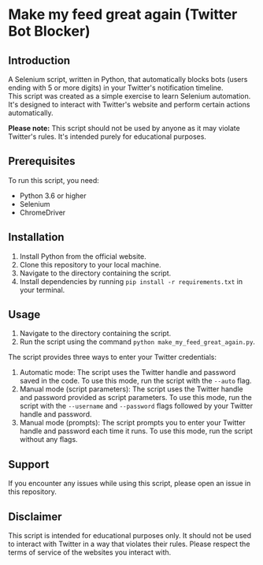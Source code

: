 # Make my feed great again (Twitter Bot Blocker)

## Introduction

A Selenium script, written in Python, that automatically blocks bots (users ending with 5 or more digits) in your Twitter's notification timeline.  
This script was created as a simple exercise to learn Selenium automation. It's designed to interact with Twitter's website and perform certain actions automatically.

**Please note:** This script should not be used by anyone as it may violate Twitter's rules. It's intended purely for educational purposes.

## Prerequisites

To run this script, you need:

- Python 3.6 or higher
- Selenium
- ChromeDriver

## Installation

1. Install Python from the official website.
2. Clone this repository to your local machine.
3. Navigate to the directory containing the script.
4. Install dependencies by running `pip install -r requirements.txt` in your terminal.

## Usage

1. Navigate to the directory containing the script.
2. Run the script using the command `python make_my_feed_great_again.py`.

The script provides three ways to enter your Twitter credentials:

1. Automatic mode: The script uses the Twitter handle and password saved in the code. To use this mode, run the script with the `--auto` flag.
2. Manual mode (script parameters): The script uses the Twitter handle and password provided as script parameters. To use this mode, run the script with the `--username` and `--password` flags followed by your Twitter handle and password.
3. Manual mode (prompts): The script prompts you to enter your Twitter handle and password each time it runs. To use this mode, run the script without any flags.

## Support

If you encounter any issues while using this script, please open an issue in this repository.

## Disclaimer

This script is intended for educational purposes only. It should not be used to interact with Twitter in a way that violates their rules. Please respect the terms of service of the websites you interact with.
